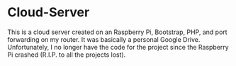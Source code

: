 # Cloud-Server
This is a cloud server created on an Raspberry Pi, Bootstrap, PHP, and port forwarding on my router. It was basically a personal Google Drive. Unfortunately, I no longer have the code for the project since the Raspberry Pi crashed (R.I.P. to all the projects lost). 
